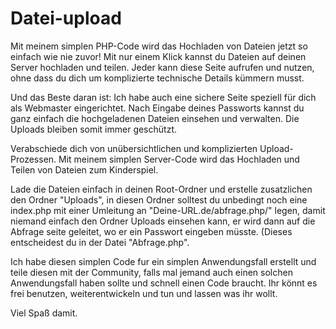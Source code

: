 # Datei-upload

Mit meinem simplen PHP-Code wird das Hochladen von Dateien jetzt so einfach wie nie zuvor! Mit nur einem Klick kannst du Dateien auf deinen Server hochladen und teilen. Jeder kann diese Seite aufrufen und nutzen, ohne dass du dich um komplizierte technische Details kümmern musst. 

Und das Beste daran ist: Ich habe auch eine sichere Seite speziell für dich als Webmaster eingerichtet. Nach Eingabe deines Passworts kannst du ganz einfach die hochgeladenen Dateien einsehen und verwalten. Die Uploads bleiben somit immer geschützt.

Verabschiede dich von unübersichtlichen und komplizierten Upload-Prozessen. Mit meinem simplen Server-Code wird das Hochladen und Teilen von Dateien zum Kinderspiel. 

Lade die Dateien einfach in deinen Root-Ordner und erstelle zusatzlichen den Ordner "Uploads", in diesen Ordner solltest du unbedingt noch eine index.php mit einer Umleitung an "Deine-URL.de/abfrage.php/" legen, damit niemand einfach den Ordner Uploads einsehen kann, er wird dann auf die Abfrage seite geleitet, wo er ein Passwort eingeben müsste. (Dieses entscheidest du in der Datei "Abfrage.php". 

Ich habe diesen simplen Code fur ein simplen Anwendungsfall erstellt und teile diesen mit der Community, falls mal jemand auch einen solchen Anwendungsfall haben sollte und schnell einen Code braucht. Ihr könnt es frei benutzen, weiterentwickeln und tun und lassen was ihr wollt. 

Viel Spaß damit.


